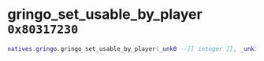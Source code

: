# gringo_set_usable_by_player `0x80317230`

```lua
natives.gringo.gringo_set_usable_by_player(_unk0 --[[ integer ]], _unk1 --[[ integer ]], _unk2 --[[ integer ]])
```